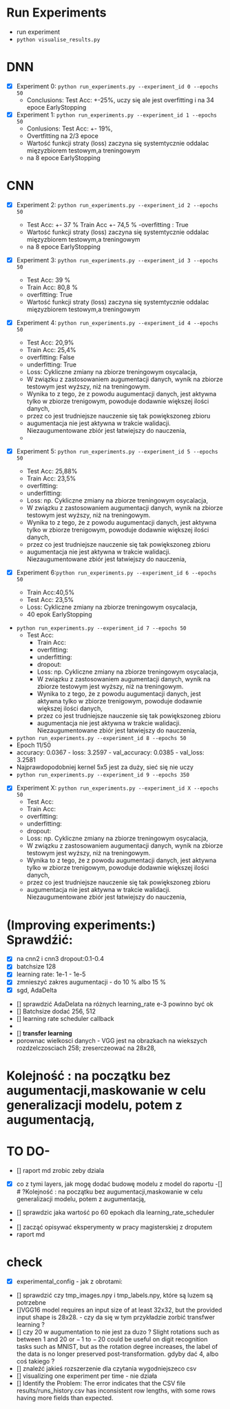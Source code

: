 # Run Experiments 

- run experiment
- `python visualise_results.py`


# DNN
- [x] Experiment 0: `python run_experiments.py --experiment_id 0 --epochs 50`
  - Conclusions: Test Acc: +-25%, uczy się ale jest overfitting i na 34 epoce EarlyStopping
- [x] Experiment 1: `python run_experiments.py --experiment_id 1 --epochs 50`
  - Conlusions: Test Acc: +- 19%, 
  - Overtfitting na 2/3 epoce
  - Wartość funkcji straty (loss) zaczyna się systemtycznie oddalac mięzyzbiorem testowym,a treningowym 
  - na 8 epoce EarlyStopping
# CNN
- [X] Experiment 2: `python run_experiments.py --experiment_id 2 --epochs 50`
  - Test Acc: +- 37 % Train Acc +-  74,5 %
    -overfitting : True
  - Wartość funkcji straty (loss) zaczyna się systemtycznie oddalac mięzyzbiorem testowym,a treningowym
  - na 8 epoce EarlyStopping
- [x] Experiment 3: `python run_experiments.py --experiment_id 3 --epochs 50`
  - Test Acc: 39 %
  - Train Acc: 80,8 %
  - overfitting: True
  - Wartość funkcji straty (loss) zaczyna się systemtycznie oddalac mięzyzbiorem testowym,a treningowym
  
- [x] Experiment 4: `python run_experiments.py --experiment_id 4 --epochs 50`
  - Test Acc: 20,9%
  - Train Acc: 25,4%
  - overfitting: False
  - underfitting: True
  - Loss: Cykliczne zmiany na zbiorze treningowym osycalacja, 
  - W związku z zastosowaniem augumentacji danych, wynik na zbiorze testowym jest wyższy, niż na treningowym. 
  - Wynika to z tego, że z powodu augumentacji danych, jest aktywna tylko w zbiorze trenigowym, powoduje dodawnie większej ilości danych, 
  - przez co jest trudniejsze nauczenie się tak powiększoneg zbioru
  - augumentacja nie jest aktywna w trakcie walidacji. Niezaugumentowane zbiór jest łatwiejszy do nauczenia, 
  - 
- [x] Experiment 5: `python run_experiments.py --experiment_id 5 --epochs 50`
  - Test Acc: 25,88%
  - Train Acc: 23,5%
  - overfitting: 
  - underfitting: 
  - Loss: np. Cykliczne zmiany na zbiorze treningowym osycalacja, 
  - W związku z zastosowaniem augumentacji danych, wynik na zbiorze testowym jest wyższy, niż na treningowym. 
  - Wynika to z tego, że z powodu augumentacji danych, jest aktywna tylko w zbiorze trenigowym, powoduje dodawnie większej ilości danych, 
  - przez co jest trudniejsze nauczenie się tak powiększoneg zbioru
  - augumentacja nie jest aktywna w trakcie walidacji. Niezaugumentowane zbiór jest łatwiejszy do nauczenia, 
- [x] Experiment 6:`python run_experiments.py --experiment_id 6 --epochs 50`
  - Train Acc:40,5%
  - Test Acc: 23,5%
  - Loss: Cykliczne zmiany na zbiorze treningowym osycalacja,
  - 40 epok EarlyStopping
- `python run_experiments.py --experiment_id 7 --epochs 50`
  - Test Acc: 
    - Train Acc: 
    - overfitting: 
    - underfitting: 
    - dropout:
    - Loss: np. Cykliczne zmiany na zbiorze treningowym osycalacja, 
    - W związku z zastosowaniem augumentacji danych, wynik na zbiorze testowym jest wyższy, niż na treningowym. 
    - Wynika to z tego, że z powodu augumentacji danych, jest aktywna tylko w zbiorze trenigowym, powoduje dodawnie większej ilości danych, 
    - przez co jest trudniejsze nauczenie się tak powiększoneg zbioru
    - augumentacja nie jest aktywna w trakcie walidacji. Niezaugumentowane zbiór jest łatwiejszy do nauczenia,
- `python run_experiments.py --experiment_id 8 --epochs 50`
- Epoch 11/50
-  accuracy: 0.0367 - loss: 3.2597 - val_accuracy: 0.0385 - val_loss: 3.2581
- Najprawdopodobniej kernel 5x5 jest za duży, sieć się nie uczy 
- `python run_experiments.py --experiment_id 9 --epochs 350`


[//]: # (- [ ] Experiment 6: `python run_experiments.py --experiment_id 6 --epochs 50`)

[//]: # (Szablon do raportu:)
- [x] Experiment X: `python run_experiments.py --experiment_id X --epochs 50`
  - Test Acc: 
  - Train Acc: 
  - overfitting: 
  - underfitting: 
  - dropout:
  - Loss: np. Cykliczne zmiany na zbiorze treningowym osycalacja, 
  - W związku z zastosowaniem augumentacji danych, wynik na zbiorze testowym jest wyższy, niż na treningowym. 
  - Wynika to z tego, że z powodu augumentacji danych, jest aktywna tylko w zbiorze trenigowym, powoduje dodawnie większej ilości danych, 
  - przez co jest trudniejsze nauczenie się tak powiększoneg zbioru
  - augumentacja nie jest aktywna w trakcie walidacji. Niezaugumentowane zbiór jest łatwiejszy do nauczenia, 

# (Improving experiments:) Sprawdźić:

- [x] na cnn2 i cnn3 dropout:0.1-0.4
- [x] batchsize 128
- [x] learning rate: 1e-1 - 1e-5
- [x] zmnieszyć zakres augumentacji - do 10 % albo 15 % 
- [x] sgd, AdaDelta 
- [] sprawdzić AdaDelata na różnych learning_rate e-3 powinno być ok
- [] Batchsize dodać 256, 512
- [] learning rate scheduler callback
- 
- [] **transfer learning** 
- porownac wielkosci danych - VGG jest na obrazkach na wiekszych rozdzelczosciach 258; zreserczeować na 28x28, 

# Kolejność :  na początku bez augumentacji,maskowanie w celu generalizacji modelu, potem z augumentacją,

# TO DO-

- [] raport md zrobic zeby dziala
- [x] co z tymi layers, jak mogę dodać budowę modelu z model do raportu
  -[] # ?Kolejność :  na początku bez augumentacji,maskowanie w celu generalizacji modelu, potem z augumentacją,

- [] sprawdzic jaka wartość po 60 epokach dla learning_rate_scheduler
-
- [] zacząć opisywać eksperymenty w pracy magisterskiej z droputem
- raport md

# check

- [x] experimental_config - jak z obrotami:
- [] sprawdzić czy tmp_images.npy i tmp_labels.npy, które są luzem są potrzebne
- []VGG16 model requires an input size of at least 32x32, but the provided input shape is 28x28. - czy da się w tym
  przykładzie zorbić transfwer learning ?
- [] czy 20 w augumentation to nie jest za duzo ?  Slight rotations such as between 1 and 20 or − 1 to − 20 could be useful on digit recognition tasks such as MNIST, but as the rotation degree increases, the label of the data is no longer preserved post-transformation.
 gdyby dać 4, albo coś takiego ? 
- [] znaleźć jakieś rozszerzenie dla czytania wygodniejszeco csv
- [] visualizing one experiment per time - nie działa
- [] Identify the Problem: The error indicates that the CSV file results/runs_history.csv has inconsistent row lengths,
  with some rows having more fields than expected.

